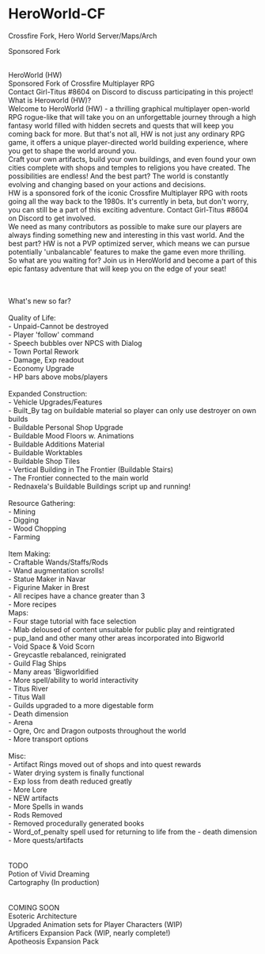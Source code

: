 # HeroWorld-CF
Crossfire Fork, Hero World Server/Maps/Arch

Sponsored Fork </br>
</br>

HeroWorld (HW)</br> 
Sponsored Fork of Crossfire Multiplayer RPG</br> 
Contact Girl-Titus #8604 on Discord to discuss participating in this project!</br> 
What is Heroworld (HW)?</br> 
Welcome to HeroWorld (HW) - a thrilling graphical multiplayer open-world RPG rogue-like that will take you on an unforgettable journey through a high fantasy world filled with hidden secrets and quests that will keep you coming back for more. But that's not all, HW is not just any ordinary RPG game, it offers a unique player-directed world building experience, where you get to shape the world around you.</br> 
Craft your own artifacts, build your own buildings, and even found your own cities complete with shops and temples to religions you have created. The possibilities are endless! And the best part? The world is constantly evolving and changing based on your actions and decisions.</br> 
HW is a sponsored fork of the iconic Crossfire Multiplayer RPG with roots going all the way back to the 1980s. It's currently in beta, but don't worry, you can still be a part of this exciting adventure. Contact Girl-Titus #8604 on Discord to get involved.</br> 
We need as many contributors as possible to make sure our players are always finding something new and interesting in this vast world. And the best part? HW is not a PVP optimized server, which means we can pursue potentially 'unbalancable' features to make the game even more thrilling.</br> 
So what are you waiting for? Join us in HeroWorld and become a part of this epic fantasy adventure that will keep you on the edge of your seat!</br> 

</BR>
</br>
What's new so far? </br>
</br>
Quality of Life: </br>
- Unpaid-Cannot be destroyed </br>
- Player 'follow' command </br>
- Speech bubbles over NPCS with Dialog </br>
- Town Portal Rework </br>
- Damage, Exp readout </br>
- Economy Upgrade </br>
- HP bars above mobs/players </br>
 </br>
Expanded Construction: </br>
- Vehicle Upgrades/Features </br>
- Built_By tag on buildable material so player can only use destroyer on own builds </br>
- Buildable Personal Shop Upgrade </br>
- Buildable Mood Floors w. Animations </br>
- Buildable Additions Material </br>
- Buildable Worktables </br>
- Buildable Shop Tiles </br>
- Vertical Building in The Frontier (Buildable Stairs) </br>
- The Frontier connected to the main world </br>
- Rednaxela's Buildable Buildings script up and running! </br>
 </br>
Resource Gathering: </br>
- Mining </br>
- Digging </br>
- Wood Chopping </br>
- Farming </br>
 </br>
Item Making: </br>
- Craftable Wands/Staffs/Rods </br>
- Wand augmentation scrolls! </br>
- Statue Maker in Navar </br>
- Figurine Maker in Brest </br>
- All recipes have a chance greater than 3 </br>
- More recipes </br>
Maps: </br>
- Four stage tutorial with face selection </br>
- Mlab deloused of content unsuitable for public play and reintigrated </br>
- pup_land and other many other areas incorporated into Bigworld </br>
- Void Space & Void Scorn </br>
- Greycastle rebalanced, reinigrated </br>
- Guild Flag Ships </br>
- Many areas 'Bigworldified </br>
- More spell/ability to world interactivity </br>
- Titus River </br>
- Titus Wall </br>
- Guilds upgraded to a more digestable form </br>
- Death dimension </br>
- Arena </br>
- Ogre, Orc and Dragon outposts throughout the world </br>
- More transport options </br>
</br>
Misc: </br>
- Artifact Rings moved out of shops and into quest rewards </br>
- Water drying system is finally functional </br>
- Exp loss from death reduced greatly </br>
- More Lore </br>
- NEW artifacts <br>
- More Spells in wands</br>
- Rods Removed </br>
- Removed procedurally generated books </br>
- Word_of_penalty spell used for returning to life from the 
- death dimension </br>
- More quests/artifacts </br>
</br>
</br>
TODO </br>
Potion of Vivid Dreaming </br>
Cartography (In production) </br>
</br>
</br>
COMING SOON </br>
Esoteric Architecture </br>
Upgraded Animation sets for Player Characters (WIP) </br>
Artificers Expansion Pack (WIP, nearly complete!) </br>
Apotheosis Expansion Pack </br>

